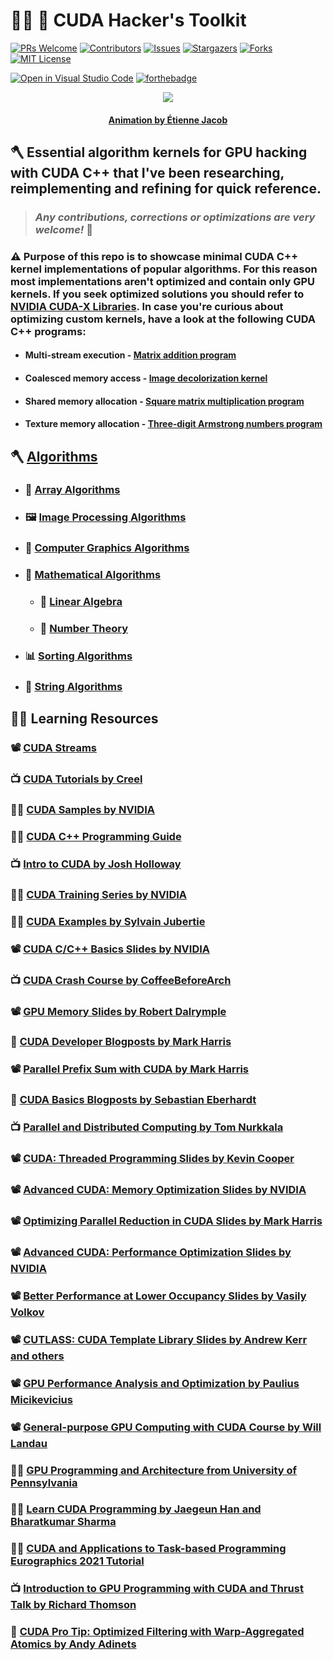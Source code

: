 # :man_technologist: :toolbox: **CUDA Hacker's Toolkit**

[![PRs Welcome](https://img.shields.io/badge/PRs-welcome-brightgreen.svg?style=for-the-badge)](https://github.com/tensorush/CUDA-Hackers-Toolkit/pulls)
[![Contributors][contributors-shield]][contributors-url]
[![Issues][issues-shield]][issues-url]
[![Stargazers][stars-shield]][stars-url]
[![Forks][forks-shield]][forks-url]
[![MIT License][license-shield]][license-url]

[![Open in Visual Studio Code](https://open.vscode.dev/badges/open-in-vscode.svg)](https://open.vscode.dev/tensorush/CUDA-Hackers-Toolkit)
[![forthebadge](https://forthebadge.com/images/badges/works-on-my-machine.svg)](https://forthebadge.com)

<p align="center">
    <img src="https://bleuje.github.io/gifset/2021/gifs/2021_16_quadtree.webp">
</p>

<h4 align="center"> 
    <p><a href="https://twitter.com/etiennejcb/">Animation by Étienne Jacob</a></p>
</h4>

## :axe: Essential algorithm kernels for GPU hacking with CUDA C++ that I've been researching, reimplementing and refining for quick reference.

> ### _Any contributions, corrections or optimizations are very welcome!_ :hugs:

### :warning: Purpose of this repo is to showcase minimal CUDA C++ kernel implementations of popular algorithms. For this reason most implementations aren't optimized and contain only GPU kernels. If you seek optimized solutions you should refer to [NVIDIA CUDA-X Libraries](https://developer.nvidia.com/gpu-accelerated-libraries). In case you're curious about optimizing custom kernels, have a look at the following CUDA C++ programs:

- #### Multi-stream execution - [Matrix addition program](https://github.com/tensorush/CUDA-Hackers-Toolkit/blob/master/Algorithms/Mathematical-Algorithms/Linear-Algebra/matrix_addition.cu)

- #### Coalesced memory access - [Image decolorization kernel](https://github.com/tensorush/CUDA-Hackers-Toolkit/blob/master/Algorithms/Image-Processing-Algorithms/.cu)

- #### Shared memory allocation - [Square matrix multiplication program](https://github.com/tensorush/CUDA-Hackers-Toolkit/blob/master/Algorithms/Mathematical-Algorithms/Linear-Algebra/image_decolorization.cu)

- #### Texture memory allocation - [Three-digit Armstrong numbers program](https://github.com/tensorush/CUDA-Hackers-Toolkit/blob/master/Algorithms/Mathematical-Algorithms/Number-Theory/three-digit_armstrong-numbers.cu)

## :axe: [Algorithms](https://github.com/tensorush/CUDA-Hackers-Toolkit/blob/master/Algorithms)

- ### :bus: [Array Algorithms](https://github.com/tensorush/CUDA-Hackers-Toolkit/blob/master/Algorithms/Array-Algorithms)

- ### :framed_picture: [Image Processing Algorithms](https://github.com/tensorush/CUDA-Hackers-Toolkit/blob/master/Algorithms/Image-Processing-Algorithms)

- ### :dragon: [Computer Graphics Algorithms](https://github.com/tensorush/CUDA-Hackers-Toolkit/blob/master/Algorithms/Computer-Graphics-Algorithms)

- ### :scroll: [Mathematical Algorithms](https://github.com/tensorush/CUDA-Hackers-Toolkit/blob/master/Algorithms/Mathematical-Algorithms)

  - ### :mechanical_arm: [Linear Algebra](https://github.com/tensorush/CUDA-Hackers-Toolkit/blob/master/Algorithms/Mathematical-Algorithms/Linear-Algebra)

  - ### :abacus: [Number Theory](https://github.com/tensorush/CUDA-Hackers-Toolkit/blob/master/Algorithms/Mathematical-Algorithms/Number-Theory)

- ### :bar_chart: [Sorting Algorithms](https://github.com/tensorush/CUDA-Hackers-Toolkit/blob/master/Algorithms/Sorting-Algorithms)

- ### :dna: [String Algorithms](https://github.com/tensorush/CUDA-Hackers-Toolkit/blob/master/Algorithms/String-Algorithms)

## :man_teacher: Learning Resources

### :film_projector: [CUDA Streams](https://on-demand.gputechconf.com/gtc/2014/presentations/S4158-cuda-streams-best-practices-common-pitfalls.pdf)

### :tv: [CUDA Tutorials by Creel](https://www.youtube.com/playlist?list=PLKK11Ligqititws0ZOoGk3SW-TZCar4dK)

### :man_technologist: [CUDA Samples by NVIDIA](https://github.com/NVIDIA/cuda-samples)

### :man_technologist: [CUDA C++ Programming Guide](https://docs.nvidia.com/cuda/cuda-c-programming-guide/index.html#abstract)

### :tv: [Intro to CUDA by Josh Holloway](https://www.youtube.com/playlist?list=PLC6u37oFvF40BAm7gwVP7uDdzmW83yHPe)

### :man_technologist: [CUDA Training Series by NVIDIA](https://github.com/olcf/cuda-training-series)

### :man_technologist: [CUDA Examples by Sylvain Jubertie](https://github.com/sjubertie/teaching-CUDA/tree/master/examples)

### :film_projector: [CUDA C/C++ Basics Slides by NVIDIA](https://www.olcf.ornl.gov/wp-content/uploads/2013/02/Intro_to_CUDA_C-TS.pdf)

### :tv: [CUDA Crash Course by CoffeeBeforeArch](https://www.youtube.com/playlist?list=PLxNPSjHT5qvtYRVdNN1yDcdSl39uHV_sU)

### :film_projector: [GPU Memory Slides by Robert Dalrymple](https://www.ce.jhu.edu/dalrymple/classes/602/Class13.pdf)

### :thought_balloon: [CUDA Developer Blogposts by Mark Harris](https://developer.nvidia.com/blog/author/mharris/)

### :film_projector: [Parallel Prefix Sum with CUDA by Mark Harris](https://www.eecs.umich.edu/courses/eecs570/hw/parprefix.pdf)

### :thought_balloon: [CUDA Basics Blogposts by Sebastian Eberhardt](https://gpgpu.io/category/cuda-basics/)

### :tv: [Parallel and Distributed Computing by Tom Nurkkala](https://www.youtube.com/playlist?list=PLG3vBTUJlY2HdwYsdFCdXQraInoc3j9DU)

### :film_projector: [CUDA: Threaded Programming Slides by Kevin Cooper](http://www.math.wsu.edu/math/kcooper/CUDA/text.php)

### :film_projector: [Advanced CUDA: Memory Optimization Slides by NVIDIA](https://on-demand.gputechconf.com/gtc-express/2011/presentations/NVIDIA_GPU_Computing_Webinars_CUDA_Memory_Optimization.pdf)

### :film_projector: [Optimizing Parallel Reduction in CUDA Slides by Mark Harris](https://developer.download.nvidia.com/assets/cuda/files/reduction.pdf)

### :film_projector: [Advanced CUDA: Performance Optimization Slides by NVIDIA](https://www.nvidia.com/content/cudazone/download/Advanced_CUDA_Training_NVISION08.pdf)

### :film_projector: [Better Performance at Lower Occupancy Slides by Vasily Volkov](https://www.nvidia.com/content/GTC-2010/pdfs/2238_GTC2010.pdf)

### :film_projector: [CUTLASS: CUDA Template Library Slides by Andrew Kerr and others](https://on-demand.gputechconf.com/gtc/2018/presentation/s8854-cutlass-software-primitives-for-dense-linear-algebra-at-all-levels-and-scales-within-cuda.pdf)

### :film_projector: [GPU Performance Analysis and Optimization by Paulius Micikevicius](https://on-demand.gputechconf.com/gtc/2012/presentations/S0514-GTC2012-GPU-Performance-Analysis.pdf)

### :film_projector: [General-purpose GPU Computing with CUDA Course by Will Landau](https://github.com/wlandau/gpu/tree/main/lectures)

### :man_technologist: [GPU Programming and Architecture from University of Pennsylvania](https://github.com/CIS565-Fall-2021)

### :man_technologist: [Learn CUDA Programming by Jaegeun Han and Bharatkumar Sharma](https://github.com/PacktPublishing/Learn-CUDA-Programming)

### :man_teacher: [CUDA and Applications to Task-based Programming Eurographics 2021 Tutorial](https://cuda-tutorial.github.io/)

### :tv: [Introduction to GPU Programming with CUDA and Thrust Talk by Richard Thomson](https://www.youtube.com/watch?v=tbb835UFRQ4&t=2229s)

### :thought_balloon: [CUDA Pro Tip: Optimized Filtering with Warp-Aggregated Atomics by Andy Adinets](https://developer.nvidia.com/blog/cuda-pro-tip-optimized-filtering-warp-aggregated-atomics/)

<!-- MARKDOWN LINKS -->

[contributors-shield]: https://img.shields.io/github/contributors/tensorush/CUDA-Hackers-Toolkit.svg?style=for-the-badge
[contributors-url]: https://github.com/tensorush/CUDA-Hackers-Toolkit/graphs/contributors
[issues-shield]: https://img.shields.io/github/issues/tensorush/CUDA-Hackers-Toolkit.svg?style=for-the-badge
[issues-url]: https://github.com/tensorush/CUDA-Hackers-Toolkit/issues
[stars-shield]: https://img.shields.io/github/stars/tensorush/CUDA-Hackers-Toolkit.svg?style=for-the-badge
[stars-url]: https://github.com/tensorush/CUDA-Hackers-Toolkit/stargazers
[forks-shield]: https://img.shields.io/github/forks/tensorush/CUDA-Hackers-Toolkit.svg?style=for-the-badge
[forks-url]: https://github.com/tensorush/CUDA-Hackers-Toolkit/network/members
[license-shield]: https://img.shields.io/github/license/tensorush/CUDA-Hackers-Toolkit.svg?style=for-the-badge
[license-url]: https://github.com/tensorush/CUDA-Hackers-Toolkit/blob/master/LICENSE.md
